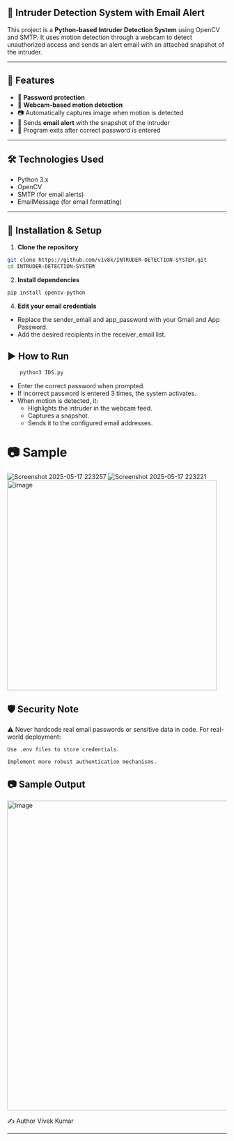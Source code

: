 
## 🔐 Intruder Detection System with Email Alert

This project is a **Python-based Intruder Detection System** using OpenCV and SMTP. It uses motion detection through a webcam to detect unauthorized access and sends an alert email with an attached snapshot of the intruder.

---

## 🚀 Features

- 🔑 **Password protection**
- 🎥 **Webcam-based motion detection**
- 📷 Automatically captures image when motion is detected
- 📧 Sends **email alert** with the snapshot of the intruder
- 🛑 Program exits after correct password is entered

---

## 🛠️ Technologies Used

- Python 3.x
- OpenCV
- SMTP (for email alerts)
- EmailMessage (for email formatting)


---

## 🔧 Installation & Setup

1. **Clone the repository**
```bash
git clone https://github.com/v1v8k/INTRUDER-DETECTION-SYSTEM.git
cd INTRUDER-DETECTION-SYSTEM

```
2. **Install dependencies**
```bash
pip install opencv-python
```
4. **Edit your email credentials**
  * Replace the sender_email and app_password with your Gmail and App Password.
  * Add the desired recipients in the receiver_email list.

## ▶️ How to Run
```bash
    python3 IDS.py
```

* Enter the correct password when prompted.
* If incorrect password is entered 3 times, the system activates.
* When motion is detected, it:
    * Highlights the intruder in the webcam feed.
    * Captures a snapshot.
    * Sends it to the configured email addresses.
 
#  📷 Sample 
![Screenshot 2025-05-17 223257](https://github.com/user-attachments/assets/0e1fa418-3ff2-4b2d-b6cc-44a06382e329)
![Screenshot 2025-05-17 223221](https://github.com/user-attachments/assets/6ee770e9-12fb-45dd-b13a-5642acbc304f)
<img width="481" alt="image" src="https://github.com/user-attachments/assets/98b311ab-bf76-48e8-9c65-d20724998786" />


## 🛡️ Security Note
⚠️ Never hardcode real email passwords or sensitive data in code.
For real-world deployment:

    Use .env files to store credentials.

    Implement more robust authentication mechanisms.

## 📷 Sample Output

<img width="710" alt="image" src="https://github.com/user-attachments/assets/ab10a929-7c6e-4a1b-8d2a-f44afb3c3d34" />

✍️ Author
Vivek Kumar

---
